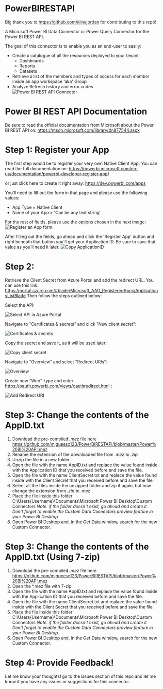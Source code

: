 # PowerBIRESTAPI
Big thank you to https://github.com/klinejordan for contributing to this repo! 

A Microsoft Power BI Data Connector or Power Query Connector for the Power BI REST API.

The goal of this connector is to enable you as an end-user to easily:
- Create a catalogue of all the resources deployed to your tenant
    - Dashboards
    - Reports
    - Datasets
- Retrieve a list of the members and types of access for each member inside an app workspace 'aka' Group
- Analyze Refresh history and error codes
![Power BI REST API Connector](https://image.ibb.co/jOcHyQ/image.png)

# Power BI REST API Documentation
Be sure to read the official documentation from Microsoft about the Power BI REST API on:
https://msdn.microsoft.com/library/dn877544.aspx

# Step 1: Register your App
The first step would be to register your very own Native Client App. You can read the full documentation on:
https://powerbi.microsoft.com/en-us/documentation/powerbi-developer-register-app/

or just click here to create it right away:
https://dev.powerbi.com/apps

You'll need to fill out the form in that page and please use the following values:
- App Type = Native Client
- Name of your App = 'Can be any text string'

For the rest of fields, please use the options chosen in the next image: 
![Register an App form](https://i.ibb.co/Trn7XTz/1-Register.png)

After filling out the fields, go ahead and click the 'Register App' button and right beneath that button you'll get your Application ID. Be sure to save that value as you'll need it later.
![Copy ApplicationID](https://i.ibb.co/jGnkq8G/2-Copy-App-Id.png)

# Step 2:
Retrieve the Client Secret from Azure Portal and add the redirect URL. 
You can use this link: https://portal.azure.com/#blade/Microsoft_AAD_RegisteredApps/ApplicationsListBlade 
Then follow the steps outlined below:

Select the API:

![Select API in Azure Portal]( https://i.ibb.co/VDj9Fs1/3-Adjust-In-Azure-Portal.png)

Navigate to "Certificates & secrets" and click "New client secret":

![Certificates & secrets]( https://i.ibb.co/CMss69q/4-Create-New-Clien-Secret.png)

Copy the secret and save it, as it will be used later:

![Copy client secret]( https://i.ibb.co/94N9YCx/5-Copy-Client-Secret.png)

Navigate to "Overview" and select "Redirect URIs":

![Overview]( https://i.ibb.co/bgjLXFn/6-Add-Redirect-URL.png)

Create new "Web"-type and enter https://oauth.powerbi.com/views/oauthredirect.html  :

![Add Redirect URI]( https://i.ibb.co/NT31Cb7/7-Redirect-URL2.png)

# Step 3: Change the contents of the AppID.txt
1. Download the pre-compiled *.mez* file here https://github.com/migueesc123/PowerBIRESTAPI/blob/master/Power%20BI%20API.mez
2. Rename the extension of the downloaded file from *.mez* to *.zip*
3. Unzip the file in a new folder
4. Open the file with the name AppID.txt and replace the value found inside with the Application ID that you received before and save the file.
5. Open the file with the name ClientSecret.txt and replace the value found inside with the Client Secret that you received before and save the file.
5. Select all the files inside the unzipped folder and zip it again, but now change the extension from *.zip* to *.mez*
6. Place the file inside this folder C:\Users\{Username}\Documents\Microsoft Power BI Desktop\Custom Connectors
    *Note: if the folder doesn't exist, go ahead and create it. Don't forget to enable the Custom Data Connectors preview feature in your Power BI Desktop*
7. Open Power BI Desktop and, in the Get Data window, search for the new Custom Connector.

# Step 3: Change the contents of the AppID.txt (Using 7-zip)
1. Download the pre-compiled *.mez* file here https://github.com/migueesc123/PowerBIRESTAPI/blob/master/Power%20BI%20API.mez
2. Open the *.mez file  with 7-zip
3. Open the file with the name AppID.txt and replace the value found inside with the Application ID that you received before and save the file.
4. Open the file with the name ClientSecret.txt and replace the value found inside with the Client Secret that you received before and save the file.
5. Place the file inside this folder C:\Users\{Username}\Documents\Microsoft Power BI Desktop\Custom Connectors
    *Note: if the folder doesn't exist, go ahead and create it. Don't forget to enable the Custom Data Connectors preview feature in your Power BI Desktop*
6. Open Power BI Desktop and, in the Get Data window, search for the new Custom Connector.

# Step 4: Provide Feedback!
Let me know your thoughts! go to the issues section of this repo and let me know if you have any issues or suggestions for this connector.
